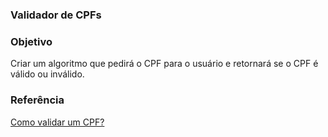 ### Validador de CPFs

### Objetivo

Criar um algoritmo que pedirá o CPF para o usuário e retornará se o CPF é válido ou inválido.

### Referência

[Como validar um CPF?](https://www.calculadorafacil.com.br/computacao/validar-cpf)
